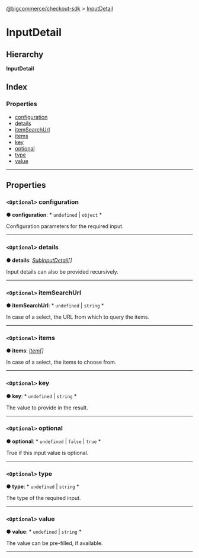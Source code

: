 [@bigcommerce/checkout-sdk](../README.md) > [InputDetail](../interfaces/inputdetail.md)

# InputDetail

## Hierarchy

**InputDetail**

## Index

### Properties

* [configuration](inputdetail.md#configuration)
* [details](inputdetail.md#details)
* [itemSearchUrl](inputdetail.md#itemsearchurl)
* [items](inputdetail.md#items)
* [key](inputdetail.md#key)
* [optional](inputdetail.md#optional)
* [type](inputdetail.md#type)
* [value](inputdetail.md#value)

---

## Properties

<a id="configuration"></a>

### `<Optional>` configuration

**● configuration**: * `undefined` &#124; `object`
*

Configuration parameters for the required input.

___
<a id="details"></a>

### `<Optional>` details

**● details**: *[SubInputDetail](subinputdetail.md)[]*

Input details can also be provided recursively.

___
<a id="itemsearchurl"></a>

### `<Optional>` itemSearchUrl

**● itemSearchUrl**: * `undefined` &#124; `string`
*

In case of a select, the URL from which to query the items.

___
<a id="items"></a>

### `<Optional>` items

**● items**: *[Item](item.md)[]*

In case of a select, the items to choose from.

___
<a id="key"></a>

### `<Optional>` key

**● key**: * `undefined` &#124; `string`
*

The value to provide in the result.

___
<a id="optional"></a>

### `<Optional>` optional

**● optional**: * `undefined` &#124; `false` &#124; `true`
*

True if this input value is optional.

___
<a id="type"></a>

### `<Optional>` type

**● type**: * `undefined` &#124; `string`
*

The type of the required input.

___
<a id="value"></a>

### `<Optional>` value

**● value**: * `undefined` &#124; `string`
*

The value can be pre-filled, if available.

___

